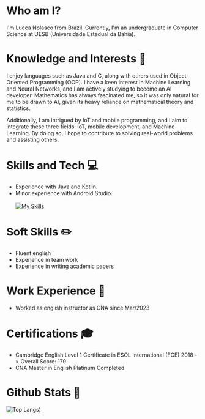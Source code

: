 # Who am I? 
I'm Lucca Nolasco from Brazil. 
Currently, I'm an undergraduate in Computer Science at UESB (Universidade Estadual da Bahia). 

# Knowledge and Interests 🧪 
I enjoy languages such as Java and C, along with others used in Object-Oriented Programming (OOP). I have a keen interest in Machine Learning and Neural Networks, and I am actively studying to become an AI developer. Mathematics has always fascinated me, so it was only natural for me to be drawn to AI, given its heavy reliance on mathematical theory and statistics.

Additionally, I am intrigued by IoT and mobile programming, and I aim to integrate these three fields: IoT, mobile development, and Machine Learning. By doing so, I hope to contribute to solving real-world problems and assisting others.

# Skills and Tech 💻 
- Experience with Java and Kotlin. 
- Minor experience with Android Studio. <br><br>
[![My Skills](https://skillicons.dev/icons?i=java,kotlin)](https://skillicons.dev)

# Soft Skills ✏️ 
- Fluent english
- Experience in team work
- Experience in writing academic papers

# Work Experience 👷 
- Worked as english instructor as CNA since Mar/2023

# Certifications 🎓 
- Cambridge English Level 1 Certificate in ESOL International (FCE) 2018 -> Overall Score: 179
- CNA Master in English Platinum Completed

# Github Stats 💎  
![Top Langs](https://github-readme-stats.vercel.app/api/top-langs/?username=luccanolasco&layout=donut-vertical&theme=dracula))
